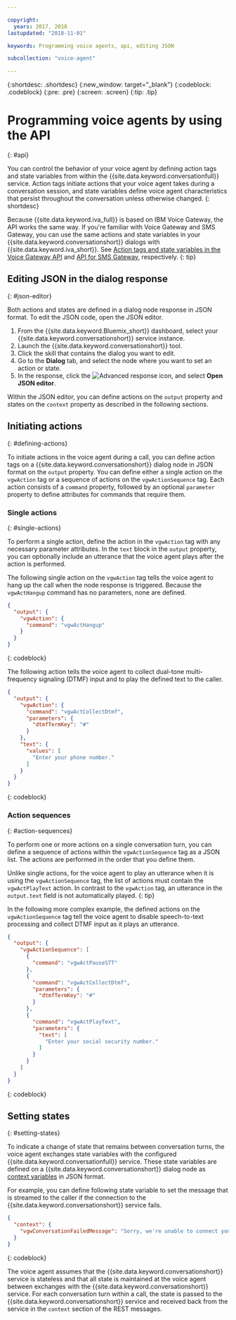```yaml
---

copyright:
  years: 2017, 2018
lastupdated: "2018-11-01"

keywords: Programming voice agents, api, editing JSON

subcollection: "voice-agent"

---
```


{:shortdesc: .shortdesc}
{:new_window: target="_blank"}
{:codeblock: .codeblock}
{:pre: .pre}
{:screen: .screen}
{:tip: .tip}

# Programming voice agents by using the API
{: #api}

You can control the behavior of your voice agent by defining action tags and state variables from within the {{site.data.keyword.conversationfull}} service. Action tags initiate actions that your voice agent takes during a conversation session, and state variables define voice agent characteristics that persist throughout the conversation unless otherwise changed.
{: shortdesc}

Because {{site.data.keyword.iva_full}} is based on IBM Voice Gateway, the API works the same way. If you're familiar with Voice Gateway and SMS Gateway, you can use the same actions and state variables in your {{site.data.keyword.conversationshort}} dialogs with {{site.data.keyword.iva_short}}. See [Action tags and state variables in the Voice Gateway API](https://www.ibm.com/support/knowledgecenter/SS4U29/api.html) and [API for SMS Gateway](https://www.ibm.com/support/knowledgecenter/SS4U29/sms_api.html), respectively.
{: tip}

## Editing JSON in the dialog response
{: #json-editor}

Both actions and states are defined in a dialog node response in JSON format. To edit the JSON code, open the JSON editor.

1. From the {{site.data.keyword.Bluemix_short}} dashboard, select your {{site.data.keyword.conversationshort}} service instance.
1. Launch the {{site.data.keyword.conversationshort}} tool.
1. Click the skill that contains the dialog you want to edit.
1. Go to the **Dialog** tab, and select the node where you want to set an action or state.
1. In the response, click the ![Advanced response](../conversation/images/kabob.png) icon, and select **Open JSON editor**.

Within the JSON editor, you can define actions on the `output` property and states on the `context` property as described in the following sections.

## Initiating actions
{: #defining-actions}

To initiate actions in the voice agent during a call, you can define action tags on a {{site.data.keyword.conversationshort}} dialog node in JSON format on the `output` property. You can define either a single action on the `vgwAction` tag or a sequence of actions on the `vgwActionSequence` tag. Each action consists of a `command` property, followed by an optional `parameter` property to define attributes for commands that require them.

### Single actions
{: #single-actions}

To perform a single action, define the action in the `vgwAction` tag with any necessary parameter attributes. In the `text` block in the `output` property, you can optionally include an utterance that the voice agent plays after the action is performed.

The following single action on the `vgwAction` tag tells the voice agent to hang up the call when the node response is triggered. Because the `vgwActHangup` command has no parameters, none are defined.
```json
{
  "output": {
    "vgwAction": {
      "command": "vgwActHangup"
    }
  }
}
```
{: codeblock}

The following action tells the voice agent to collect dual-tone multi-frequency signaling (DTMF) input and to play the defined text to the caller.

```json
{
  "output": {
    "vgwAction": {
      "command": "vgwActCollectDtmf",
      "parameters": {
        "dtmfTermKey": "#"
      }
    },
    "text": {
      "values": [
        "Enter your phone number."
      ]
    }
  }
}
```
{: codeblock}

### Action sequences
{: #action-sequences}

To perform one or more actions on a single conversation turn, you can define a sequence of actions within the `vgwActionSequence` tag as a JSON list. The actions are performed in the order that you define them.

Unlike single actions, for the voice agent to play an utterance when it is using the `vgwActionSequence` tag, the list of actions must contain the `vgwActPlayText` action. In contrast to the `vgwAction` tag, an utterance in the `output.text` field is not automatically played.
{: tip}

In the following more complex example, the defined actions on the `vgwActionSequence` tag tell the voice agent to disable speech-to-text processing and collect DTMF input as it plays an utterance.

```json
{
  "output": {
    "vgwActionSequence": [
      {
        "command": "vgwActPauseSTT"
      },
      {
        "command": "vgwActCollectDtmf",
        "parameters": {
          "dtmfTermKey": "#"
        }
      },
      {
        "command": "vgwActPlayText",
        "parameters": {
          "text": [
            "Enter your social security number."
          ]
        }
      }
    ]
  }
}

```
{: codeblock}

## Setting states
{: #setting-states}

To indicate a change of state that remains between conversation turns, the voice agent exchanges state variables with the configured {{site.data.keyword.conversationfull}} service. These state variables are defined on a {{site.data.keyword.conversationshort}} dialog node as [context variables](/docs/services/assistant?topic=assistant-dialog-build#dialog-build) in JSON format.

For example, you can define following state variable to set the message that is streamed to the caller if the connection to the {{site.data.keyword.conversationshort}} service fails.

```json
{
  "context": {
    "vgwConversationFailedMessage": "Sorry, we're unable to connect you to our help line. Please try again later."
  }
}
```
{: codeblock}

The voice agent assumes that the {{site.data.keyword.conversationshort}} service is stateless and that all state is maintained at the voice agent between exchanges with the {{site.data.keyword.conversationshort}} service. For each conversation turn within a call, the state is passed to the {{site.data.keyword.conversationshort}} service and received back from the service in the `context` section of the REST messages.
